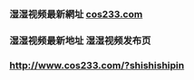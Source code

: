 ### 湿湿视频最新網址 [cos233.com](http://www.cos233.com/?shishishipin) 
### 湿湿视频最新地址 湿湿视频发布页
### http://www.cos233.com/?shishishipin
